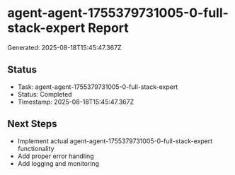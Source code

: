 # agent-agent-1755379731005-0-full-stack-expert Report

Generated: 2025-08-18T15:45:47.367Z

## Status
- Task: agent-agent-1755379731005-0-full-stack-expert
- Status: Completed
- Timestamp: 2025-08-18T15:45:47.367Z

## Next Steps
- Implement actual agent-agent-1755379731005-0-full-stack-expert functionality
- Add proper error handling
- Add logging and monitoring
